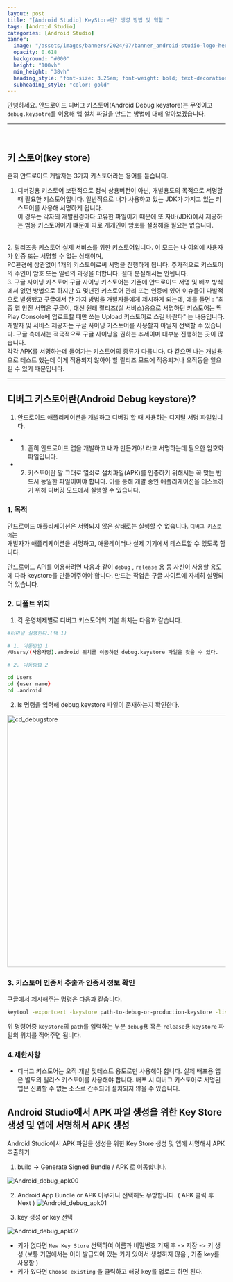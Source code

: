 ```yaml
---
layout: post
title: "[Android Studio] KeyStore란? 생성 방법 및 역할 "
tags: [Android Studio]
categories: [Android Studio]
banner:
  image: "/assets/images/banners/2024/07/banner_android-studio-logo-hero.jpg"
  opacity: 0.618
  background: "#000"
  height: "100vh"
  min_height: "38vh"
  heading_style: "font-size: 3.25em; font-weight: bold; text-decoration: underline"
  subheading_style: "color: gold"
--- 
```


안녕하세요.
안드로이드 디버그 키스토어(Android Debug keystore)는 무엇이고 
`debug.keysotre`를 이용해 앱 설치 파일을 만드는 방법에 대해 알아보겠습니다.

---
<br>

## 키 스토어(key store)
흔히 안드로이드 개발자는 3가지 키스토어라는 용어를 듣습니다.
1. 디버깅용 키스토어 
보편적으로 정식 상용버전이 아닌, 개발용도의 목적으로 서명할 때 필요한 키스토어입니다. 일반적으로 내가 사용하고 있는 JDK가 가지고 있는 키스토어를 사용해 서명하게 됩니다. <br>
이 경우는 각자의 개발환경마다 고유한 파일이기 때문에 또 자바(JDK)에서 제공하는 범용 키스토어이기 떄문에 따로 개개인이 암호를 설정해줄 필요는 없습니다.
<br>
2. 릴리즈용 키스토어
실제 서비스를 위한 키스토어입니다. 이 모드는 나 이외에 사용자가 인증 또는 서명할 수 없는 상태이며, <br> 
PC환경에 상관없이 1개의 키스토어로써 서명을 진행하게 됩니다.
추가적으로 키스토어의 주인이 암호 또는 일련의 과정을 더합니다. 
절대 분실해서는 안됩니다.
<br>
3. 구글 사이닝 키스토어
구글 사이닝 키스토어는 기존에 안드로이드 서명 및 배포 방식에서 없던 방법으로 하지만 요 몇년전 키스토어 관리 또는 인증에 있어
이슈들이 다발적으로 발생했고 구글에서 한 가지 방법을 개발자들에게 제시하게 되는데,
예를 들면 : "최종 앱 안전 서명은 구글이, 대신 원래 릴리즈(실 서비스)용으로 서명하던 키스토어는 딱 Play Console에 업로드할 때만 쓰는 Upload 키스토어로 스길 바란다" 는 내용입니다.
개발자 및 서비스 제공자는 구글 사이닝 키스토어를 사용할지 아닐지 선택할 수 있습니다. 구글 측에서는 적극적으로 구글 사이닝을 권하는 추세이며 대부분 진행하는 곳이 많습니다.
<br>
각각 APK를 서명하는데 들어가는 키스토어의 종류가 다릅니다. 다 같으면 나는 개발용으로 테스트 했는데 이게 적용되지 않아야 할 릴리즈 모드에 적용되거나 오작동을 일으킬 수 있기 때문입니다.

---

## 디버그 키스토어란(Android Debug keystore)?

1. 안드로이드 애플리케이션을 개발하고 디버깅 할 때 사용하는 디지털 서명 파일입니다. 
- 1) 흔히 안드로이드 앱을 개발하고 내가 만든거야! 라고 서명하는데 필요한 암호화 파일입니다.
- 2) 키스토어란 말 그대로 열쇠로 설치파일(APK)를 인증하기 위해서는 꼭 맞는 반드시 동일한 파일이여야 합니다.
이를 통해 개발 중인 애플리케이션을 테스트하기 위해 디버깅 모드에서 실행할 수 있습니다.


### 1. 목적
안드로이드 애플리케이션은 서명되지 않은 상태로는 실행할 수 없습니다. `디버그 키스토어`는 <br>
개발자가 애플리케이션을 서명하고, 애뮬레이터나 실제 기기에서 테스트할 수 있도록 합니다.

안드로이드 API를 이용하려면 다음과 같이 `debug` , `release` 용 등 자신이 사용할 용도에 따라 keystore를 만들어주어야 합니다.
만드는 작업은 구글 사이트에 자세히 설명되어 있습니다.


### 2. 디폴트 위치

1) 각 운영체제별로 디버그 키스토어의 기본 위치는 다음과 같습니다.

```zsh
#터미널 실행한다.(택 1)

# 1. 이동방법 1 
/Users/(사용자명).android 위치를 이동하면 debug.keystore 파일을 찾을 수 있다.

# 2. 이동방법 2

cd Users
cd {user name}
cd .android
```

2) ls 명령을 입력해 debug.keystore 파일이 존재하는지 확인한다.

<img width="582" alt="cd_debugstore" src="https://github.com/yunsungjoong/yunsungjoong.github.io/assets/96567925/908c9f4f-ff5a-49d8-90c2-d3b44962c251">

<br>


### 3. 키스토어 인증서 추출과 인증서 정보 확인

구글에서 제시해주는 명령은 다음과 같습니다.

```zsh
keytool -exportcert -keystore path-to-debug-or-production-keystore -list -v
```
위 명령어중 `keystore`의 `path`를 입력하는 부분 `debug`용 혹은 `release`용 `keystore` 파일의 위치를 적어주면 됩니다.



### 4.제한사항 
- 디버그 키스토어는 오직 개발 및테스트 용도로만 사용해야 합니다. 실제 배포용 앱은 별도의 릴리스 키스토어를 사용해야 합니다. 
배포 시 디버그 키스토어로 서명된 앱은 신뢰할 수 없는 소스로 간주되어 설치되지 않을 수 있습니다.



## Android Studio에서 APK 파일 생성을 위한 Key Store 생성 및 앱에 서명해서 APK 생성

Android Studio에서 APK 파일을 생성을 위한 Key Store 생성 및 앱에 서명해서 APK 추출하기 


1) build -> Generate Signed Bundle / APK 로 이동합니다.

![Android_debug_apk00](https://github.com/yunsungjoong/yunsungjoong.github.io/assets/96567925/258f32bb-5c1b-45c2-95a9-506c4c2ec9a4)


2) Android App Bundle or APK 아무거나 선택해도 무방합니다. ( APK 클릭 후 Next )
![Android_debug_apk01](https://github.com/yunsungjoong/yunsungjoong.github.io/assets/96567925/88cdb7a7-6a79-465c-be9f-a1c6ffbfb73f)


3) key 생성 or key 선택

![Android_debug_apk02](https://github.com/yunsungjoong/yunsungjoong.github.io/assets/96567925/2a050eb3-d39b-439c-95d3-000ad5275406)

- 키가 없다면 `New Key Store` 선택하여 이름과 비밀번호 기재 후 -> 저장 -> 키 생성 (보통 기업에서는 이미 발급되어 있는 키가 있어서 생성하지 않음 , 기존 key를 사용함 ) 
- 키가 있다면 `Choose existing` 을 클릭하고 해당 key를 업로드 하면 된다. 


